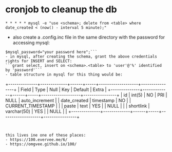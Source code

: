 # cronjob to cleanup the db
```* * * * * mysql -e "use <schema>; delete from <table> where date_created < (now() - interval 5 minute);"```

- also create a .config.inc file in the same directory with the password for accessing mysql:
```$mysql_user="your user here";
$mysql_password="your password here";```
- in mysql, after creating the schema, grant the above credentials rights for INSERT and SELECT:
```grant select, insert on <schema>.<table> to 'user'@'%' identified by 'password'```
- table structure in mysql for this thing would be:
```
+--------------+-------------+------+-----+-------------------+----------------+
| Field        | Type        | Null | Key | Default           | Extra          |
+--------------+-------------+------+-----+-------------------+----------------+
| id           | int(5)      | NO   | PRI | NULL              | auto_increment |
| date_created | timestamp   | NO   |     | CURRENT_TIMESTAMP |                |
| paste        | text        | YES  |     | NULL              |                |
| shortlink    | varchar(50) | YES  |     | NULL              |                |
+--------------+-------------+------+-----+-------------------+----------------+
```


this lives ine one of these places:
- https://100.evervee.me/6/
- https://omgvee.github.io/100/
